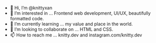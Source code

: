 - 👋 Hi, I’m @knittyxan
- 👀 I’m interested in ... Frontend web development, UI/UX, beautifully formatted code.
- 🌱 I’m currently learning ... my value and place in the world.
- 💞️ I’m looking to collaborate on ... HTML and CSS.
- 📫 How to reach me ... knitty.dev and instagram.com/knitty.dev

<!---
knittyxan/knittyxan is a ✨ special ✨ repository because its `README.md` (this file) appears on your GitHub profile.
You can click the Preview link to take a look at your changes.
--->
